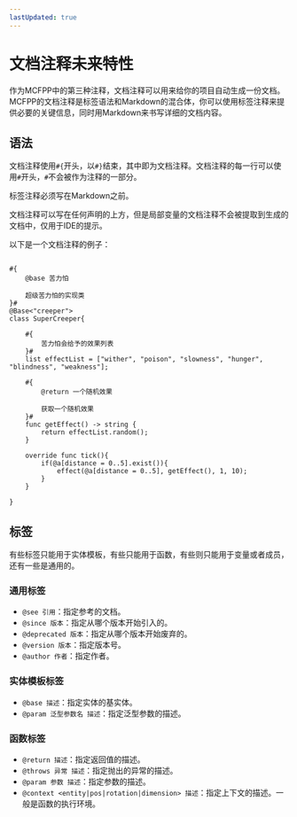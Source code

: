 ```yaml
---
lastUpdated: true
---
```


# 文档注释<Badge type="tip">未来特性</Badge>

作为MCFPP中的第三种注释，文档注释可以用来给你的项目自动生成一份文档。MCFPP的文档注释是标签语法和Markdown的混合体，你可以使用标签注释来提供必要的关键信息，同时用Markdown来书写详细的文档内容。

## 语法

文档注释使用`#{`开头，以`#}`结束，其中即为文档注释。文档注释的每一行可以使用`#`开头，`#`不会被作为注释的一部分。

标签注释必须写在Markdown之前。

文档注释可以写在任何声明的上方，但是局部变量的文档注释不会被提取到生成的文档中，仅用于IDE的提示。

以下是一个文档注释的例子：

```mcfpp

#{
    @base 苦力怕

    超级苦力怕的实现类
}#
@Base<"creeper">
class SuperCreeper{

    #{
        苦力怕会给予的效果列表
    }#
    list effectList = ["wither", "poison", "slowness", "hunger", "blindness", "weakness"];

    #{
        @return 一个随机效果

        获取一个随机效果
    }#
    func getEffect() -> string {
        return effectList.random();
    }

    override func tick(){
        if(@a[distance = 0..5].exist()){
            effect(@a[distance = 0..5], getEffect(), 1, 10);
        }
    }

}
```

## 标签

有些标签只能用于实体模板，有些只能用于函数，有些则只能用于变量或者成员，还有一些是通用的。

### 通用标签

- `@see 引用`：指定参考的文档。
- `@since 版本`：指定从哪个版本开始引入的。
- `@deprecated 版本`：指定从哪个版本开始废弃的。
- `@version 版本`：指定版本号。
- `@author 作者`：指定作者。

### 实体模板标签

- `@base 描述`：指定实体的基实体。
- `@param 泛型参数名 描述`：指定泛型参数的描述。

### 函数标签

- `@return 描述`：指定返回值的描述。
- `@throws 异常 描述`：指定抛出的异常的描述。
- `@param 参数 描述`：指定参数的描述。
- `@context <entity|pos|rotation|dimension> 描述`：指定上下文的描述。一般是函数的执行环境。